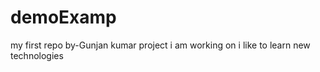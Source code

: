# demoExamp
my first repo
by-Gunjan kumar
project i am working on
i like to learn new technologies

